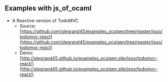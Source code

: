 
## Examples with js_of_ocaml

- A Reactive version of TodoMVC
  - Source: [https://github.com/slegrand45/examples_ocsigen/tree/master/jsoo/todomvc-react](https://github.com/slegrand45/examples_ocsigen/tree/master/jsoo/todomvc-react)
  - Demo: [http://slegrand45.github.io/examples_ocsigen.site/jsoo/todomvc-react/](http://slegrand45.github.io/examples_ocsigen.site/jsoo/todomvc-react/)
